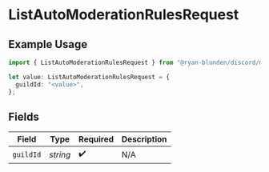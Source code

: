 # ListAutoModerationRulesRequest

## Example Usage

```typescript
import { ListAutoModerationRulesRequest } from "@ryan-blunden/discord/models/operations";

let value: ListAutoModerationRulesRequest = {
  guildId: "<value>",
};
```

## Fields

| Field              | Type               | Required           | Description        |
| ------------------ | ------------------ | ------------------ | ------------------ |
| `guildId`          | *string*           | :heavy_check_mark: | N/A                |